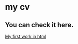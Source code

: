 # my cv
## You can check it here.
[My first work in html ](http://127.0.0.1:5500/html/vladilen%20minin/cv/cv.html#)
